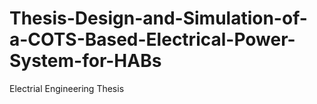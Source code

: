 # Thesis-Design-and-Simulation-of-a-COTS-Based-Electrical-Power-System-for-HABs
Electrial Engineering Thesis
